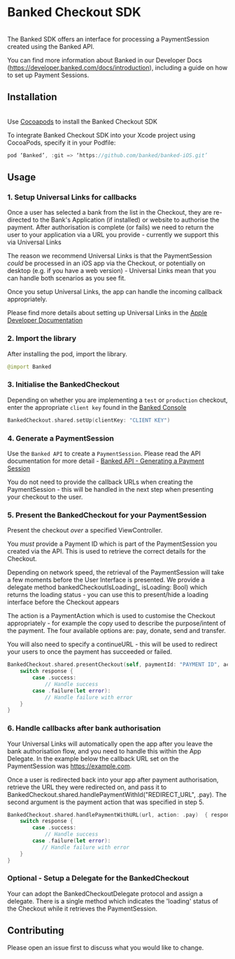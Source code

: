 # Banked Checkout SDK
\
The Banked SDK offers an interface for processing a PaymentSession created using the Banked API.

You can find more information about Banked in our Developer Docs (https://developer.banked.com/docs/introduction), including a guide on how to set up Payment Sessions.

## Installation
\
Use [Cocoapods](https://cocoapods.org/) to install the Banked Checkout SDK

To integrate Banked Checkout SDK into your Xcode project using CocoaPods, specify it in your Podfile:

```swift
pod ‘Banked’, :git => ‘https://github.com/banked/banked-iOS.git’
```

## Usage

### 1. Setup Universal Links for callbacks

Once a user has selected a bank from the list in the Checkout, they are re-directed to the Bank's Application (if installed) or website to authorise the payment. After authorisation is complete (or fails) we need to return the user to your application via a URL you provide - currently we support this via Universal Links

The reason we recommend Universal Links is that the PaymentSession _could_ be processed in an iOS app via the Checkout, or potentially on desktop (e.g. if you have a web version) - Universal Links mean that you can handle both scenarios as you see fit.

Once you setup Universal Links, the app can handle the incoming callback appropriately.

Please find more details about setting up Universal Links in the [Apple Developer Documentation](https://developer.apple.com/documentation/uikit/inter-process_communication/allowing_apps_and_websites_to_link_to_your_content) 


### 2. Import the library

After installing the pod, import the library.

```swift
@import Banked
```

### 3. Initialise the BankedCheckout

Depending on whether you are implementing a `test` or `production` checkout, enter the appropriate `client key` found in the [Banked Console](https://console.banked.com/client_keys)

```swift
BankedCheckout.shared.setUp(clientKey: "CLIENT KEY")
```

### 4. Generate a PaymentSession

Use the `Banked API` to create a `PaymentSession`. Please read the API documentation for more detail - [Banked API - Generating a Payment Session](https://developer.banked.com/docs/getting-started#3-generate-a-payment-session)

You do not need to provide the callback URLs when creating the PaymentSession - this will be handled in the next step when presenting your checkout to the user. 

### 5. Present the BankedCheckout for your PaymentSession

Present the checkout *over* a specified ViewController. 

You *must* provide a Payment ID which is part of the PaymentSession you created via the API. This is used to retrieve the correct details for the Checkout.

Depending on network speed, the retrieval of the PaymentSession will take a few moments before the User Interface is presented. We provide a delegate method bankedCheckoutIsLoading(_ isLoading: Bool) which returns the loading status - you can use this to present/hide a loading interface before the Checkout appears

The action is a PaymentAction which is used to customise the Checkout appropriately - for example the copy used to describe the purpose/intent of the payment. The four available options are: pay, donate, send and transfer.

You will also need to specify a continueURL - this will be used to redirect your users to once the payment has succeeded or failed.

```swift
BankedCheckout.shared.presentCheckout(self, paymentId: "PAYMENT ID", action: .pay, continueURL: "example.com"){ (response) in
    switch response {
        case .success:
            // Handle success
        case .failure(let error):
            // Handle failure with error
    }
}
```

### 6. Handle callbacks after bank authorisation

Your Universal Links will automatically open the app after you leave the bank authorisation flow, and you need to handle this within the App Delegate. In the example below the callback URL set on the PaymentSession was https://example.com.

Once a user is redirected back into your app after payment authorisation, retrieve the URL they were redirected on, and pass it to BankedCheckout.shared.handlePaymentWithId("REDIRECT_URL", .pay). The second argument is the payment action that was specified in step 5.

```swift
BankedCheckout.shared.handlePaymentWithURL(url, action: .pay)  { response in
    switch response {
        case .success:
            // Handle success
        case .failure(let error):
           // Handle failure with error
    }
}
```

### Optional - Setup a Delegate for the BankedCheckout

Your can adopt the BankedCheckoutDelegate protocol and assign a delegate. There is a single method which indicates the 'loading' status of the Checkout while it retrieves the PaymentSession. 

## Contributing
Please open an issue first to discuss what you would like to change.
